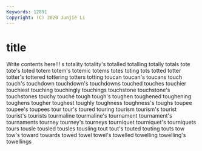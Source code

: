 ```yaml
---
Keywords: 12891
Copyright: (C) 2020 Junjie Li
---
```


# title

Write contents here!!!
s 
totality
totality's 
totalled 
totalling 
totally 
totals 
tote 
tote's 
toted 
totem 
totem's
totemic 
totems 
totes 
toting 
tots 
totted 
totter 
totter's 
tottered 
tottering
totters 
totting 
toucan 
toucan's 
toucans 
touch 
touch's 
touchdown 
touchdown's 
touchdowns
touched 
touches 
touchier 
touchiest 
touching 
touchingly 
touchings 
touchstone 
touchstone's 
touchstones
touchy 
touché 
tough 
tough's 
toughen 
toughened 
toughening 
toughens 
tougher 
toughest
toughly 
toughness 
toughness's 
toughs 
toupee 
toupee's 
toupees 
tour 
tour's 
toured
touring 
tourism 
tourism's 
tourist 
tourist's 
tourists 
tourmaline 
tourmaline's 
tournament 
tournament's
tournaments 
tourney 
tourney's 
tourneys 
tourniquet 
tourniquet's 
tourniquets 
tours 
tousle 
tousled
tousles 
tousling 
tout 
tout's 
touted 
touting 
touts 
tow 
tow's 
toward
towards 
towed 
towel 
towel's 
towelled 
towelling 
towelling's 
towellings 
